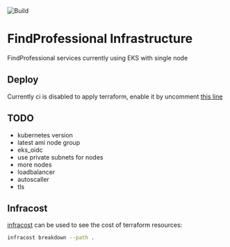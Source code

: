 ![Build](https://img.shields.io/github/actions/workflow/status/hulkdx/findprofessional-infra/push.yml?style=for-the-badge&branch=main)

# FindProfessional Infrastructure
FindProfessional services currently using EKS with single node

## Deploy
Currently ci is disabled to apply terraform, enable it by uncomment [this line](.github/workflows/push.yml#L33)

## TODO
- kubernetes version
- latest ami node group
- eks_oidc 
- use private subnets for nodes
- more nodes
- loadbalancer
- autoscaller
- tls

## Infracost
[infracost](https://www.infracost.io/) can be used to see the cost of terraform resources:
```sh
infracost breakdown --path .
```
